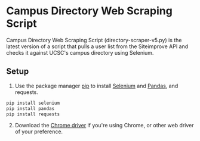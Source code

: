 # Campus Directory Web Scraping Script

Campus Directory Web Scraping Script (directory-scraper-v5.py) is the latest version of a script that pulls a user list from the Siteimprove API and checks it against UCSC's campus directory using Selenium. 

## Setup

1. Use the package manager [pip](https://pip.pypa.io/en/stable/) to install [Selenium](https://selenium-python.readthedocs.io/installation.html) and [Pandas](https://pandas.pydata.org/pandas-docs/stable/getting_started/install.html), and requests.

```bash
pip install selenium
pip install pandas
pip install requests
```
2. Download the [Chrome driver](https://chromedriver.chromium.org/downloads) if you're using Chrome, or other web driver of your preference.


